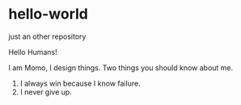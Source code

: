 # hello-world
just an other repository

Hello Humans!

I am Momo,
I design things.
Two things you should know about me.
1. I always win because I know failure.
2. I never give up.

